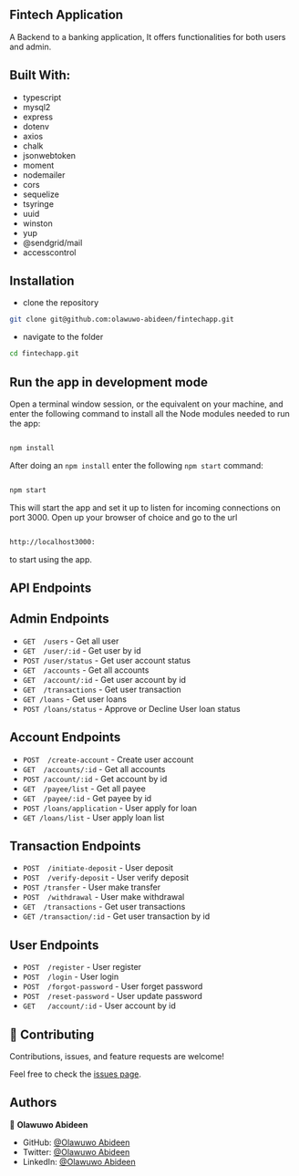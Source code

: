 ## Fintech Application

A Backend to a banking application, It offers functionalities for both users and admin.

## Built With:

- typescript
- mysql2
- express
- dotenv
- axios
- chalk
- jsonwebtoken
- moment
- nodemailer
- cors
- sequelize
- tsyringe
- uuid
- winston
- yup
- @sendgrid/mail
- accesscontrol


## Installation

- clone the repository

```sh
git clone git@github.com:olawuwo-abideen/fintechapp.git
```

- navigate to the folder

```sh
cd fintechapp.git
```

## Run the app in development mode

Open a terminal window session, or the equivalent on your machine, and enter the following command to install all the
Node modules needed to run the app:

```sh

npm install
```

After doing an `npm install` enter the following `npm start` command:

```sh

npm start

```

This will start the app and set it up to listen for incoming connections on port 3000. Open up your browser of choice
and go to the url

```sh

http://localhost3000:

```

to start using the app.

## API Endpoints

## Admin Endpoints

- `GET  /users` - Get all user 
- `GET  /user/:id` - Get user by id 
- `POST /user/status` - Get user account status
- `GET  /accounts` - Get all accounts
- `GET  /account/:id` - Get user account by id
- `GET  /transactions` - Get user transaction
- `GET /loans` - Get user loans
- `POST /loans/status` - Approve or Decline User loan status

## Account Endpoints

- `POST  /create-account` - Create user account
- `GET  /accounts/:id` - Get all accounts
- `POST /account/:id` - Get  account by id
- `GET  /payee/list` - Get all payee 
- `GET  /payee/:id` - Get payee by id 
- `POST /loans/application` - User apply for loan 
- `GET /loans/list` - User apply loan list 

## Transaction Endpoints

- `POST  /initiate-deposit` - User deposit
- `POST  /verify-deposit` - User verify deposit 
- `POST /transfer` - User make transfer
- `POST  /withdrawal` - User make withdrawal
- `GET  /transactions` - Get user transactions
- `GET /transaction/:id` - Get user transaction by id

## User Endpoints

- `POST  /register` - User register 
- `POST  /login` - User login
- `POST  /forgot-password` - User forget password
- `POST  /reset-password` - User update password
- `GET   /account/:id` - User account by id


## 🤝 Contributing

Contributions, issues, and feature requests are welcome!

Feel free to check the [issues page](https://github.com/olawuwo-abideen/fintechapp/issues).

## Authors

👤 **Olawuwo Abideen**

- GitHub: [@Olawuwo Abideen](https://github.com/olawuwo-abideen)
- Twitter: [@Olawuwo Abideen](https://twitter.com/olawuwo_abideen)
- LinkedIn: [@Olawuwo Abideen](https://www.linkedin.com/in/olawuwo-abideen/)